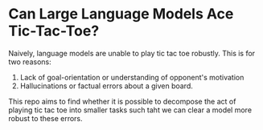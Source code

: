 # Can Large Language Models Ace Tic-Tac-Toe?
Naively, language models are unable to play tic tac toe robustly. This is for two reasons:
1. Lack of goal-orientation or understanding of opponent's motivation
2. Hallucinations or factual errors about a given board.

This repo aims to find whether it is possible to decompose the act of playing tic tac toe into smaller tasks such taht we can clear a model more robust to these errors.